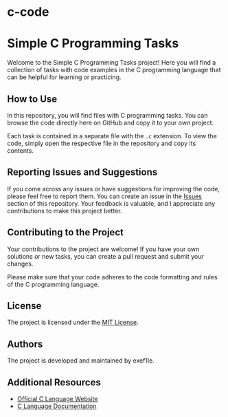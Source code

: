 # c-code
# Simple C Programming Tasks

Welcome to the Simple C Programming Tasks project! Here you will find a collection of tasks with code examples in the C programming language that can be helpful for learning or practicing.

## How to Use

In this repository, you will find files with C programming tasks. You can browse the code directly here on GitHub and copy it to your own project.

Each task is contained in a separate file with the `.c` extension. To view the code, simply open the respective file in the repository and copy its contents.

## Reporting Issues and Suggestions

If you come across any issues or have suggestions for improving the code, please feel free to report them. You can create an issue in the [Issues](https://github.com/your-project/issues) section of this repository. Your feedback is valuable, and I appreciate any contributions to make this project better.

## Contributing to the Project

Your contributions to the project are welcome! If you have your own solutions or new tasks, you can create a pull request and submit your changes.

Please make sure that your code adheres to the code formatting and rules of the C programming language.

## License

The project is licensed under the [MIT License](LICENSE).

## Authors

The project is developed and maintained by exef1le.

## Additional Resources

- [Official C Language Website](https://www.iso.org/standard/74528.html)
- [C Language Documentation](https://en.cppreference.com/w/c)

